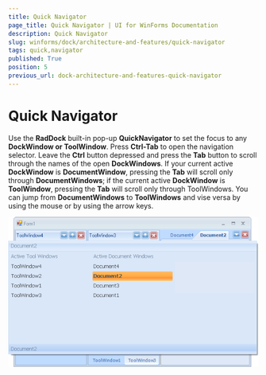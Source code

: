 ```yaml
---
title: Quick Navigator
page_title: Quick Navigator | UI for WinForms Documentation
description: Quick Navigator
slug: winforms/dock/architecture-and-features/quick-navigator
tags: quick,navigator
published: True
position: 5
previous_url: dock-architecture-and-features-quick-navigator
---
```


# Quick Navigator
 
Use the __RadDock__ built-in pop-up __QuickNavigator__ to set the focus to any __DockWindow or ToolWindow__. Press __Ctrl-Tab__ to open the navigation selector. Leave the __Ctrl__ button depressed and press the __Tab__ button to scroll through the names of the open __DockWindows__. If your current active __DockWindow__ is __DocumentWindow__, pressing the __Tab__ will scroll only through __DocumentWindows__; if the current active __DockWindow__ is __ToolWindow__, pressing the __Tab__ will scroll only through ToolWindows. You can jump from __DocumentWindows__ to __ToolWindows__ and vise versa by using the mouse or by using the arrow keys.

![dock-architecture-and-features-quick-navigator 001](images/dock-architecture-and-features-quick-navigator001.png)
